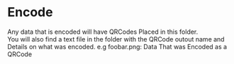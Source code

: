 # Encode

Any data that is encoded will have QRCodes Placed in this folder.  
You will also find a text file in the folder with the QRCode outout name and Details on what was encoded. e.g
foobar.png: Data That was Encoded as a QRCode
